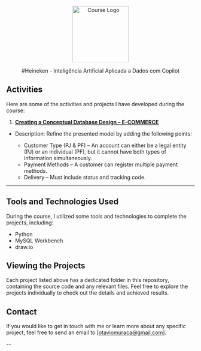 <!-- Start of Course Logo Section -->
<p align="center">
  <img src="https://assets.dio.me/YZTEMIvMzvXw41dq2q3AAC-Kc0f_afWxFRJ7szLIVbE/f:webp/h:120/q:80/L3RyYWNrcy80MTI1NTBkYy03ZjA4LTRmNDgtYTMxMi1jOThjZDVlMTlmMGUucG5n" alt="Course Logo" width=150>
</p>
<!-- End of Course Logo Section -->
<p align="center">
#Heineken - Inteligência Artificial Aplicada a Dados com Copilot
</p>


## Activities

Here are some of the activities and projects I have developed during the course:

1. **[Creating a Conceptual Database Design – E-COMMERCE](#)**
- Description: Refine the presented model by adding the following points:

  - Customer Type (PJ & PF) – An account can either be a legal entity (PJ) or an individual (PF), but it cannot have both types of information simultaneously.
  - Payment Methods – A customer can register multiple payment methods.
  - Delivery – Must include status and tracking code.

---
## Tools and Technologies Used

During the course, I utilized some tools and technologies to complete the projects, including:

- Python
- MySQL Workbench
- draw.io

## Viewing the Projects

Each project listed above has a dedicated folder in this repository, containing the source code and any relevant files. Feel free to explore the projects individually to check out the details and achieved results.

## Contact

If you would like to get in touch with me or learn more about any specific project, feel free to send an email to [otaviomuraca@gmail.com].

--
